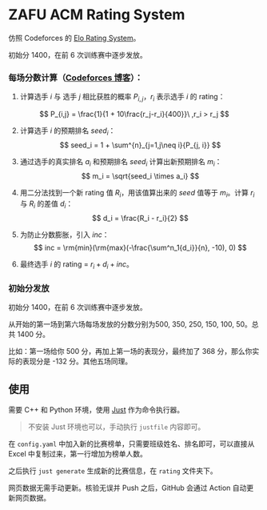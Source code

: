 # ZAFU ACM Rating System

仿照 Codeforces 的 [Elo Rating System](https://en.wikipedia.org/wiki/Elo_rating_system)。

初始分 1400，在前 6 次训练赛中逐步发放。

### 每场分数计算（[Codeforces 博客](https://codeforces.com/blog/entry/20762)）：
1. 计算选手 $i$ 与 选手 $j$ 相比获胜的概率 $P_{i,j}$，$r_i$ 表示选手 $i$ 的 rating：

$$
P_{i,j} = \frac{1}{1 + 10\frac{r_j-r_i}{400}}\ ,r_i > r_j
$$

2. 计算选手 $i$ 的预期排名 $seed_i$：
$$
seed_i = 1 + \sum^{n}_{j=1,j\neq i}{P_{j, i}}
$$

3. 通过选手的真实排名 $a_i$ 和预期排名 $seed_i$ 计算出新预期排名 $m_i$：
$$
m_i = \sqrt{seed_i \times a_i}
$$

4. 用二分法找到一个新 rating 值 $R_i$，用该值算出来的 $seed$ 值等于 $m_i$。计算 $r_i$ 与 $R_i$ 的差值 $d_i$：
$$
d_i = \frac{R_i - r_i}{2}
$$ 

5. 为防止分数膨胀，引入 $inc$：
$$
inc = \rm{min}(\rm{max}(-\frac{\sum^n_1{d_i}}{n}, -10), 0)
$$
6. 最终选手 $i$ 的 rating = $r_i + d_i + inc$。

### 初始分发放

初始分 1400，在前 6 次训练赛中逐步发放。

从开始的第一场到第六场每场发放的分数分别为500, 350, 250, 150, 100, 50。总共 1400 分。

比如：第一场给你 500 分，再加上第一场的表现分，最终加了 368 分，那么你实际的表现分是 -132 分。其他五场同理。

## 使用

需要 C++ 和 Python 环境，使用 [Just](https://github.com/casey/just) 作为命令执行器。

> 不安装 Just 环境也可以，手动执行 `justfile` 内容即可。

在 `config.yaml` 中加入新的比赛榜单，只需要班级姓名、排名即可，可以直接从 Excel 中复制过来，第一行增加为榜单人数。

之后执行 `just generate` 生成新的比赛信息，在 `rating` 文件夹下。

网页数据无需手动更新。核验无误并 Push 之后，GitHub 会通过 Action 自动更新网页数据。
